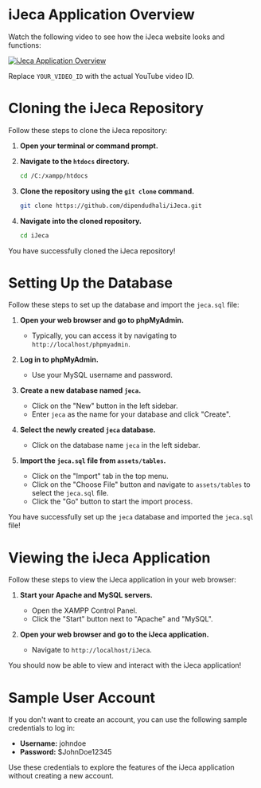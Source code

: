 # iJeca Application Overview

Watch the following video to see how the iJeca website looks and functions:

[![iJeca Application Overview](https://img.youtube.com/vi/YOUR_VIDEO_ID/0.jpg)](https://www.youtube.com/watch?v=vwDTOw_3owc)

Replace `YOUR_VIDEO_ID` with the actual YouTube video ID.

# Cloning the iJeca Repository

Follow these steps to clone the iJeca repository:

1. **Open your terminal or command prompt.**

2. **Navigate to the `htdocs` directory.** 
    ```sh
    cd /C:/xampp/htdocs
    ```

3. **Clone the repository using the `git clone` command.**
    ```sh
    git clone https://github.com/dipendudhali/iJeca.git
    ```

4. **Navigate into the cloned repository.**
    ```sh
    cd iJeca
    ```

You have successfully cloned the iJeca repository!

# Setting Up the Database

Follow these steps to set up the database and import the `jeca.sql` file:

1. **Open your web browser and go to phpMyAdmin.**
    - Typically, you can access it by navigating to `http://localhost/phpmyadmin`.

2. **Log in to phpMyAdmin.**
    - Use your MySQL username and password.

3. **Create a new database named `jeca`.**
    - Click on the "New" button in the left sidebar.
    - Enter `jeca` as the name for your database and click "Create".

4. **Select the newly created `jeca` database.**
    - Click on the database name `jeca` in the left sidebar.

5. **Import the `jeca.sql` file from `assets/tables`.**
    - Click on the "Import" tab in the top menu.
    - Click on the "Choose File" button and navigate to `assets/tables` to select the `jeca.sql` file.
    - Click the "Go" button to start the import process.

You have successfully set up the `jeca` database and imported the `jeca.sql` file!

# Viewing the iJeca Application

Follow these steps to view the iJeca application in your web browser:

1. **Start your Apache and MySQL servers.**
    - Open the XAMPP Control Panel.
    - Click the "Start" button next to "Apache" and "MySQL".

2. **Open your web browser and go to the iJeca application.**
    - Navigate to `http://localhost/iJeca`.

You should now be able to view and interact with the iJeca application!
# Sample User Account

If you don't want to create an account, you can use the following sample credentials to log in:

- **Username:** johndoe
- **Password:** $JohnDoe12345

Use these credentials to explore the features of the iJeca application without creating a new account.